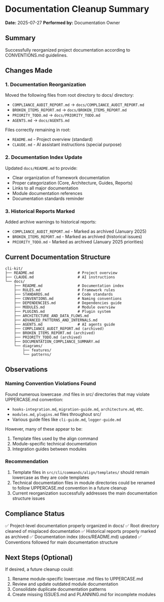 # Documentation Cleanup Summary

**Date:** 2025-07-27
**Performed by:** Documentation Owner

## Summary

Successfully reorganized project documentation according to CONVENTIONS.md guidelines.

## Changes Made

### 1. Documentation Reorganization

Moved the following files from root directory to docs/ directory:
- `COMPLIANCE_AUDIT_REPORT.md` → `docs/COMPLIANCE_AUDIT_REPORT.md`
- `BROKEN_ITEMS_REPORT.md` → `docs/BROKEN_ITEMS_REPORT.md`
- `PRIORITY_TODO.md` → `docs/PRIORITY_TODO.md`
- `AGENTS.md` → `docs/AGENTS.md`

Files correctly remaining in root:
- `README.md` - Project overview (standard)
- `CLAUDE.md` - AI assistant instructions (special purpose)

### 2. Documentation Index Update

Updated `docs/README.md` to provide:
- Clear organization of framework documentation
- Proper categorization (Core, Architecture, Guides, Reports)
- Links to all major documentation
- Module documentation references
- Documentation standards reminder

### 3. Historical Reports Marked

Added archive warnings to historical reports:
- `COMPLIANCE_AUDIT_REPORT.md` - Marked as archived (January 2025)
- `BROKEN_ITEMS_REPORT.md` - Marked as archived (historical issues)
- `PRIORITY_TODO.md` - Marked as archived (January 2025 priorities)

## Current Documentation Structure

```
cli-kit/
├── README.md                    # Project overview
├── CLAUDE.md                    # AI instructions
└── docs/
    ├── README.md                # Documentation index
    ├── RULES.md                 # Framework rules
    ├── STANDARDS.md             # Code standards
    ├── CONVENTIONS.md           # Naming conventions
    ├── DEPENDENCIES.md          # Dependencies guide
    ├── MODULES.md               # Module overview
    ├── PLUGINS.md               # Plugin system
    ├── ARCHITECTURE_AND_DATA_FLOWS.md
    ├── ADVANCED_PATTERNS_AND_INTERNALS.md
    ├── AGENTS.md                # AI agents guide
    ├── COMPLIANCE_AUDIT_REPORT.md (archived)
    ├── BROKEN_ITEMS_REPORT.md (archived)
    ├── PRIORITY_TODO.md (archived)
    ├── DOCUMENTATION_COMPLIANCE_SUMMARY.md
    └── diagrams/
        ├── features/
        └── patterns/
```

## Observations

### Naming Convention Violations Found

Found numerous lowercase .md files in src/ directories that may violate UPPERCASE.md convention:
- `hooks-integration.md`, `migration-guide.md`, `architecture.md`, etc.
- `modules.md`, `plugins.md` files throughout src/
- Various guide files like `cli-guide.md`, `logger-guide.md`

However, many of these appear to be:
1. Template files used by the align command
2. Module-specific technical documentation
3. Integration guides between modules

### Recommendation

1. Template files in `src/cli/commands/align/templates/` should remain lowercase as they are code templates
2. Technical documentation files in module directories could be renamed to follow UPPERCASE.md convention in a future cleanup
3. Current reorganization successfully addresses the main documentation structure issues

## Compliance Status

✅ Project-level documentation properly organized in docs/
✅ Root directory cleaned of misplaced documentation
✅ Historical reports properly marked as archived
✅ Documentation index (docs/README.md) updated
✅ Conventions followed for main documentation structure

## Next Steps (Optional)

If desired, a future cleanup could:
1. Rename module-specific lowercase .md files to UPPERCASE.md
2. Review and update outdated module documentation
3. Consolidate duplicate documentation patterns
4. Create missing ISSUES.md and PLANNING.md for incomplete modules